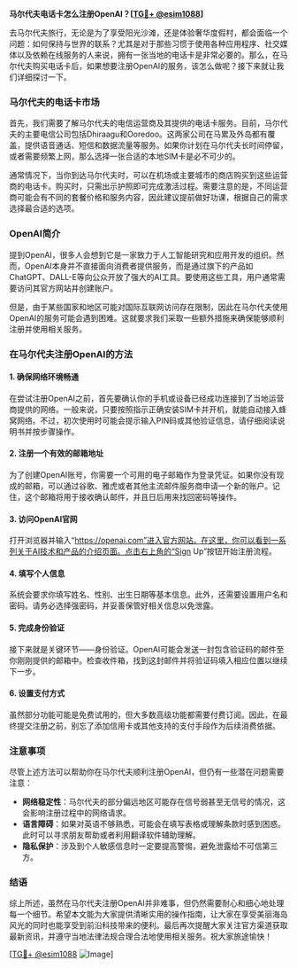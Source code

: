 **马尔代夫电话卡怎么注册OpenAI？[[TG💪+ @esim1088](https://t.me/s/esim1088)]**

去马尔代夫旅行，无论是为了享受阳光沙滩，还是体验奢华度假村，都会面临一个问题：如何保持与世界的联系？尤其是对于那些习惯于使用各种应用程序、社交媒体以及依赖在线服务的人来说，拥有一张当地的电话卡是非常必要的。那么，在马尔代夫购买电话卡后，如果想要注册OpenAI的服务，该怎么做呢？接下来就让我们详细探讨一下。

### 马尔代夫的电话卡市场

首先，我们需要了解马尔代夫的电信运营商及其提供的电话卡服务。目前，马尔代夫的主要电信公司包括Dhiraagu和Ooredoo。这两家公司在马累及外岛都有覆盖，提供语音通话、短信和数据流量等服务。如果你计划在马尔代夫长时间停留，或者需要频繁上网，那么选择一张合适的本地SIM卡是必不可少的。

通常情况下，当你到达马尔代夫时，可以在机场或主要城市的商店购买到这些运营商的电话卡。购买时，只需出示护照即可完成激活过程。需要注意的是，不同运营商可能会有不同的套餐价格和服务内容，因此建议提前做好功课，根据自己的需求选择最合适的选项。

### OpenAI简介

提到OpenAI，很多人会想到它是一家致力于人工智能研究和应用开发的组织。然而，OpenAI本身并不直接面向消费者提供服务，而是通过旗下的产品如ChatGPT、DALL-E等向公众开放了强大的AI工具。要使用这些工具，用户通常需要访问其官方网站并创建账户。

但是，由于某些国家和地区可能对国际互联网访问存在限制，因此在马尔代夫使用OpenAI的服务可能会遇到困难。这就要求我们采取一些额外措施来确保能够顺利注册并使用相关服务。

### 在马尔代夫注册OpenAI的方法

#### 1. 确保网络环境畅通

在尝试注册OpenAI之前，首先要确认你的手机或设备已经成功连接到了当地运营商提供的网络。一般来说，只要按照指示正确安装SIM卡并开机，就能自动接入蜂窝网络。不过，初次使用时可能会提示输入PIN码或其他验证信息，请仔细阅读说明书并按步骤操作。

#### 2. 注册一个有效的邮箱地址

为了创建OpenAI账号，你需要一个可用的电子邮箱作为登录凭证。如果你没有现成的邮箱，可以通过谷歌、雅虎或者其他主流邮件服务商申请一个新的账户。记住，这个邮箱将用于接收确认邮件，并且日后用来找回密码等操作。

#### 3. 访问OpenAI官网

打开浏览器并输入“https://openai.com”进入官方网站。在这里，你可以看到一系列关于AI技术和产品的介绍页面。点击右上角的“Sign Up”按钮开始注册流程。

#### 4. 填写个人信息

系统会要求你填写姓名、性别、出生日期等基本信息。此外，还需要设置用户名和密码。请务必选择强密码，并妥善保管好相关信息以免泄露。

#### 5. 完成身份验证

接下来就是关键环节——身份验证。OpenAI可能会发送一封包含验证码的邮件至你刚刚提供的邮箱中。检查收件箱，找到这封邮件并将验证码填入相应位置以继续下一步。

#### 6. 设置支付方式

虽然部分功能可能是免费试用的，但大多数高级功能都需要付费订阅。因此，在最终提交注册之前，别忘了添加信用卡或其他支持的支付手段作为后续消费依据。

### 注意事项

尽管上述方法可以帮助你在马尔代夫顺利注册OpenAI，但仍有一些潜在问题需要注意：

- **网络稳定性**：马尔代夫的部分偏远地区可能存在信号弱甚至无信号的情况，这会影响注册过程中的网络请求。
- **语言障碍**：如果对英语不够熟悉，可能会在填写表格或理解条款时感到困惑。此时可以寻求朋友帮助或者利用翻译软件辅助理解。
- **隐私保护**：涉及到个人敏感信息时一定要提高警惕，避免泄露给不可信第三方。

### 结语

综上所述，虽然在马尔代夫注册OpenAI并非难事，但仍然需要耐心和细心地处理每一个细节。希望本文能为大家提供清晰实用的操作指南，让大家在享受美丽海岛风光的同时也能享受到前沿科技带来的便利。最后再次提醒大家关注官方渠道获取最新资讯，并遵守当地法律法规合理合法地使用相关服务。祝大家旅途愉快！

[[TG💪+ @esim1088](https://t.me/s/esim1088) ![Image](https://i.postimg.cc/4NQfJmqS/Snipaste-2025-05-13-00-14-12.png)]